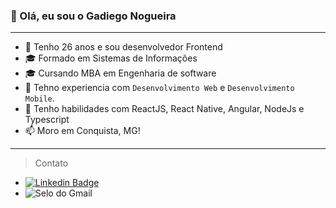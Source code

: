 ### 👋 Olá, eu sou o Gadiego Nogueira

___________________________________

- 👀 Tenho 26 anos e sou desenvolvedor Frontend
- 🎓 Formado em Sistemas de Informações
- 🎓 Cursando MBA em Engenharia de software
- 💞️ Tehno experiencia com `Desenvolvimento Web` e `Desenvolvimento Mobile`.
- 🛂 Tenho habilidades com ReactJS, React Native, Angular, NodeJs e Typescript
- 📫 Moro em Conquista, MG!

___________________________________

> Contato

* [![ Linkedin Badge ](https://img.shields.io/badge/-Linkedin-blue?style=flat-square&logo=Linkedin&logoColor=white&link=https://www.linkedin.com/in/gadiego-nogueira-128248120/)](https://www.linkedin.com/in/gadiego-nogueira-128248120/)
* ![ Selo do Gmail ](https://img.shields.io/badge/-ngadiego@gmail.com-c14438?style=flat-square&logo=Gmail&logoColor=white&link=mailto:ngadiego@gmail.com)
